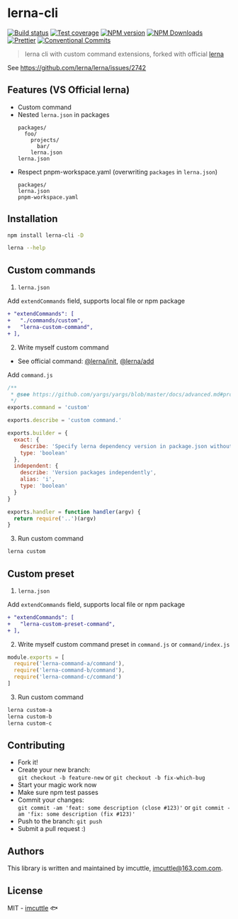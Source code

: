 # lerna-cli

[![Build status](https://img.shields.io/travis/imcuttle/lerna-cli/master.svg?style=flat-square)](https://travis-ci.org/imcuttle/lerna-cli)
[![Test coverage](https://img.shields.io/codecov/c/github/imcuttle/lerna-cli.svg?style=flat-square)](https://codecov.io/github/imcuttle/lerna-cli?branch=master)
[![NPM version](https://img.shields.io/npm/v/lerna-cli.svg?style=flat-square)](https://www.npmjs.com/package/lerna-cli)
[![NPM Downloads](https://img.shields.io/npm/dm/lerna-cli.svg?style=flat-square&maxAge=43200)](https://www.npmjs.com/package/lerna-cli)
[![Prettier](https://img.shields.io/badge/code_style-prettier-ff69b4.svg?style=flat-square)](https://prettier.io/)
[![Conventional Commits](https://img.shields.io/badge/Conventional%20Commits-1.0.0-yellow.svg?style=flat-square)](https://conventionalcommits.org)

> lerna cli with custom command extensions, forked with official [lerna](https://www.npmjs.com/package/lerna)

See https://github.com/lerna/lerna/issues/2742

## Features (VS Official lerna)

- Custom command
- Nested `lerna.json` in packages
  ```text
  packages/
    foo/
      projects/
        bar/
      lerna.json
  lerna.json
  ```
- Respect pnpm-workspace.yaml (overwriting `packages` in `lerna.json`)
  ```text
  packages/
  lerna.json
  pnpm-workspace.yaml
  ```

## Installation

```bash
npm install lerna-cli -D

lerna --help
```

## Custom commands

1. `lerna.json`

Add `extendCommands` field, supports local file or npm package

```diff
+ "extendCommands": [
+   "./commands/custom",
+   "lerna-custom-command",
+ ],
```

2. Write myself custom command

- See official command: [@lerna/init](https://github.com/lerna/lerna/tree/master/commands/init), [@lerna/add](https://github.com/lerna/lerna/tree/master/commands/add)

Add `command.js`

```javascript
/**
 * @see https://github.com/yargs/yargs/blob/master/docs/advanced.md#providing-a-command-module
 */
exports.command = 'custom'

exports.describe = 'custom command.'

exports.builder = {
  exact: {
    describe: 'Specify lerna dependency version in package.json without a caret (^)',
    type: 'boolean'
  },
  independent: {
    describe: 'Version packages independently',
    alias: 'i',
    type: 'boolean'
  }
}

exports.handler = function handler(argv) {
  return require('..')(argv)
}
```

3. Run custom command

```bash
lerna custom
```

## Custom preset
1. `lerna.json`

Add `extendCommands` field, supports local file or npm package

```diff
+ "extendCommands": [
+   "lerna-custom-preset-command",
+ ],
```

2. Write myself custom command preset in `command.js` or `command/index.js`


```javascript
module.exports = [
  require('lerna-command-a/command'),
  require('lerna-command-b/command'),
  require('lerna-command-c/command')
]
```

3. Run custom command

```bash
lerna custom-a
lerna custom-b
lerna custom-c
```


## Contributing

- Fork it!
- Create your new branch:  
  `git checkout -b feature-new` or `git checkout -b fix-which-bug`
- Start your magic work now
- Make sure npm test passes
- Commit your changes:  
  `git commit -am 'feat: some description (close #123)'` or `git commit -am 'fix: some description (fix #123)'`
- Push to the branch: `git push`
- Submit a pull request :)

## Authors

This library is written and maintained by imcuttle, <a href="mailto:imcuttle@163.com.com">imcuttle@163.com.com</a>.

## License

MIT - [imcuttle](https://github.com/imcuttle) 🐟
